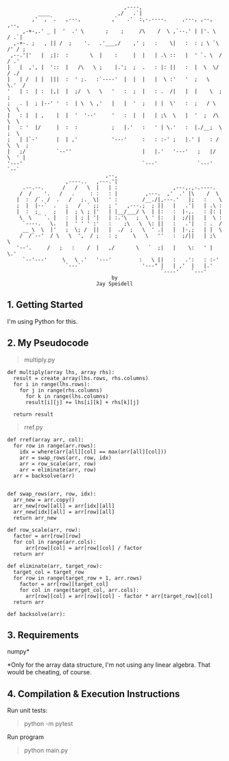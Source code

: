                                           ,----,
              ____                      ,/   .`|
            ,'  , `.   ,---,          ,`   .'  :,-.----.     ,---, ,--,     ,--,
         ,-+-,.' _ |  '  .' \       ;    ;     /\    /  \ ,`--.' | |'. \   / .`|
      ,-+-. ;   , || /  ;    '.   .'___,/    ,' ;   :    \|   :  : ; \ `\ /' / ;
     ,--.'|'   |  ;|:  :       \  |    :     |  |   | .\ ::   |  ' `. \  /  / .'
    |   |  ,', |  '::  |   /\   \ ;    |.';  ;  .   : |: ||   :  |  \  \/  / ./
    |   | /  | |  |||  :  ' ;.   :`----'  |  |  |   |  \ :'   '  ;   \  \.'  /
    '   | :  | :  |,|  |  ;/  \   \   '   :  ;  |   : .  /|   |  |    \  ;  ;
    ;   . |  ; |--' '  :  | \  \ ,'   |   |  '  ;   | |  \'   :  ;   / \  \  \    
    |   : |  | ,    |  |  '  '--'     '   :  |  |   | ;\  \   |  '  ;  /\  \  \
    |   : '  |/     |  :  :           ;   |.'   :   ' | \.'   :  |./__;  \  ;  \
    ;   | |`-'      |  | ,'           '---'     :   : :-' ;   |.' |   : / \  \  ;
    |   ;/          `--''                       |   |.'   '---'   ;   |/   \  ' |
    '---'                                       `---'             `---'     `--`
                                    ,--,
                       ,----..   ,---.'|
         .--.--.      /   /   \  |   | :                  ,---,.,-.----.
        /  /    '.   /   .     : :   : |         ,---.  ,'  .' |\    /  \
       |  :  /`. /  .   /   ;.  \|   ' :        /__./|,---.'   |;   :    \
       ;  |  |--`  .   ;   /  ` ;;   ; '   ,---.;  ; ||   |   .'|   | .\ :
       |  :  ;_    ;   |  ; \ ; |'   | |__/___/ \  | |:   :  |-,.   : |: |
        \  \    `. |   :  | ; | '|   | :.'\   ;  \ ' |:   |  ;/||   |  \ :
         `----.   \.   |  ' ' ' :'   :    ;\   \  \: ||   :   .'|   : .  /
         __ \  \  |'   ;  \; /  ||   |  ./  ;   \  ' .|   |  |-,;   | |  \
        /  /`--'  / \   \  ',  / ;   : ;     \   \   ''   :  ;/||   | ;\  \
       '--'.     /   ;   :    /  |   ,/       \   `  ;|   |    \:   ' | \.'
         `--'---'     \   \ .'   '---'         :   \ ||   :   .':   : :-'
                       `---`                    '---" |   | ,'  |   |.'
                                                      `----'    `---'
                                      by
                                 Jay Speidell


## 1. Getting Started     

I'm using Python for this.

## 2. My Pseudocode   


> multiply.py

    def multiply(array lhs, array rhs):
      result = create_array(lhs.rows, rhs.columns)    
      for i in range(lhs.rows):
        for j in range(rhs.columns)
          for k in range(lhs.columns)
          result[i][j] += lhs[i][k] + rhs[k][j]

      return result

> rref.py

    def rref(array arr, col):
      for row in range(arr.rows):
        idx = where(arr[all][col] == max(arr[all][col]))
        arr = swap_rows(arr, row, idx)
        arr = row_scale(arr, row)
        arr = eliminate(arr, row)
      arr = backsolve(arr)


    def swap_rows(arr, row, idx):
      arr_new = arr.copy()
      arr_new[row][all] = arr[idx][all]
      arr_new[idx][all] = arr[row][all]
      return arr_new

    def row_scale(arr, row):
      factor = arr[row][row]
      for col in range(arr.cols):
          arr[row][col] = arr[row][col] / factor
      return arr

    def eliminate(arr, target_row):
      target_col = target_row
      for row in range(target_row + 1, arr.rows)
        factor = arr[row][target_col]
        for col in range(target_col, arr.cols):
          arr[row][col] = arr[row][col] - factor * arr[target_row][col]
      return arr

    def backsolve(arr):


## 3. Requirements  

numpy*

*Only for the array data structure, I'm not using any linear algebra. That would be cheating, of course.


## 4. Compilation & Execution Instructions     

Run unit tests:

> python -m pytest

Run program

> python main.py
